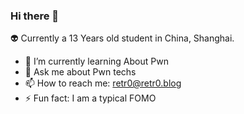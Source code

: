 ### Hi there 👋

👽️ Currently a 13 Years old student in China, Shanghai.

- 🌱 I’m currently learning About Pwn
- 💬 Ask me about Pwn techs
- 📫 How to reach me: retr0@retr0.blog
- ⚡ Fun fact: I am a typical FOMO
